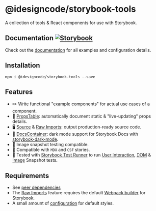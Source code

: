 # @idesigncode/storybook-tools

A collection of tools & React components for use with Storybook.

## Documentation [![Storybook](https://cdn.jsdelivr.net/gh/storybookjs/brand@main/badge/badge-storybook.svg)](https://idesigncode-storybook-tools.netlify.app)

Check out the [documentation](https://idesigncode-storybook-tools.netlify.app/) for all examples and configuration details.

## Installation

```shell
npm i @idesigncode/storybook-tools --save
```

## Features

- ✏️ Write functional "example components" for actual use cases of a component.
- 📑 [PropsTable](https://idesigncode-storybook-tools.netlify.app/?path=/docs/components-propstable--docs): automatically document static & "live-updating" props details.
- 🖥️ [Source](https://idesigncode-storybook-tools.netlify.app/?path=/docs/components-source--docs) & [Raw Imports](https://idesigncode-storybook-tools.netlify.app/?path=/docs/configuration-raw-imports--docs): output production-ready source code.
- 🌙 [DocsContainer](https://idesigncode-storybook-tools.netlify.app/?path=/docs/configuration-docscontainer--docs): dark mode support for Storybook Docs with [storybook-dark-mode](https://github.com/hipstersmoothie/storybook-dark-mode).
- 📸 Image snapshot testing compatible.
- 🎉 Compatible with `MDX` and `CSF` stories.
- 🧪 Tested with [Storybook Test Runner](https://storybook.js.org/docs/react/writing-tests/test-runner) to run [User Interaction](https://storybook.js.org/docs/react/writing-tests/interaction-testing), [DOM](https://jestjs.io/docs/snapshot-testing) & [Image](https://github.com/americanexpress/jest-image-snapshot) Snapshot tests.

## Requirements

- See [peer dependencies](package.json)
- The [Raw Imports](https://idesigncode-storybook-tools.netlify.app/?path=/docs/configuration-raw-imports--docs) feature requires the default [Webpack builder](https://storybook.js.org/docs/react/builders/webpack) for Storybook.
- A small amount of [configuration](https://idesigncode-storybook-tools.netlify.app/?path=/docs/configuration-css--docs) for default styles.
